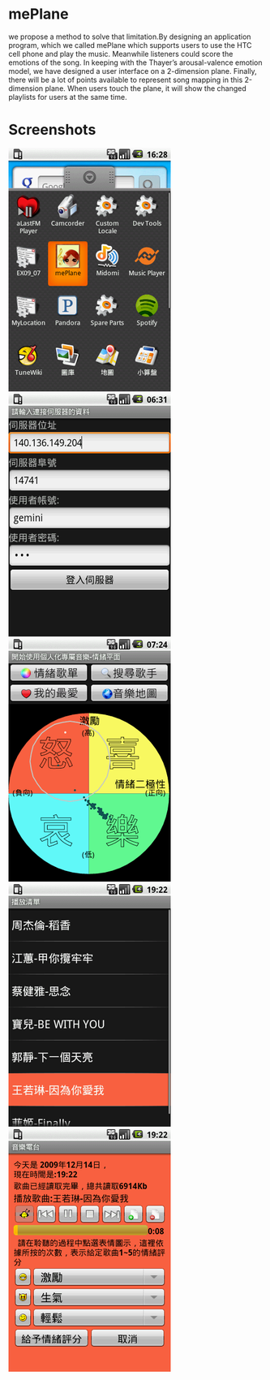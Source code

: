 # mePlane
we propose a method to solve that limitation.By designing an
application program, which we called mePlane which supports users to use the HTC cell phone and play the music. Meanwhile listeners could score the emotions of the
song. In keeping with the Thayer’s arousal-valence emotion model, we have designed a user interface on a 2-dimension plane. Finally, there will be a lot of points
available to represent song mapping in this 2-dimension plane. When users touch the plane, it will show the changed playlists for users at the same time.

# Screenshots
![alt text](https://github.com/geminihsu/mePlane/blob/master/Screenshots/device.png)
![alt text](https://github.com/geminihsu/mePlane/blob/master/Screenshots/0.png)
![alt text](https://github.com/geminihsu/mePlane/blob/master/Screenshots/circle.png)
![alt text](https://github.com/geminihsu/mePlane/blob/master/Screenshots/456.png)
![alt text](https://github.com/geminihsu/mePlane/blob/master/Screenshots/789.png)

